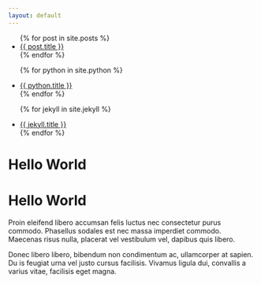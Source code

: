 ```yaml
---
layout: default
---
```

<ul>
  {% for post in site.posts %}
    <li>
      <a href="{{ post.url }}">{{ post.title }}</a>
    </li>
  {% endfor %}
   
   {% for python in site.python %}
    <li>
      <a href="{{ python.url }}">{{ python.title }}</a>
    </li>
  {% endfor %}  

  {% for jekyll in site.jekyll %}
    <li>
      <a href="{{ jekyll.url }}">{{ jekyll.title }}</a>
    </li>
  {% endfor %}

</ul>


# Hello World
# Hello World




Proin eleifend libero accumsan felis luctus nec consectetur purus commodo. Phasellus sodales est nec massa imperdiet commodo. Maecenas risus nulla, placerat vel vestibulum vel, dapibus quis libero.

Donec libero libero, bibendum non condimentum ac, ullamcorper at sapien. Du
is feugiat urna vel justo cursus facilisis. Vivamus ligula dui, convallis a
 varius vitae, facilisis eget magna.

